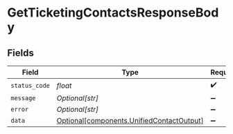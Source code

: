 # GetTicketingContactsResponseBody


## Fields

| Field                                                                                        | Type                                                                                         | Required                                                                                     | Description                                                                                  |
| -------------------------------------------------------------------------------------------- | -------------------------------------------------------------------------------------------- | -------------------------------------------------------------------------------------------- | -------------------------------------------------------------------------------------------- |
| `status_code`                                                                                | *float*                                                                                      | :heavy_check_mark:                                                                           | N/A                                                                                          |
| `message`                                                                                    | *Optional[str]*                                                                              | :heavy_minus_sign:                                                                           | N/A                                                                                          |
| `error`                                                                                      | *Optional[str]*                                                                              | :heavy_minus_sign:                                                                           | N/A                                                                                          |
| `data`                                                                                       | [Optional[components.UnifiedContactOutput]](../../models/components/unifiedcontactoutput.md) | :heavy_minus_sign:                                                                           | N/A                                                                                          |